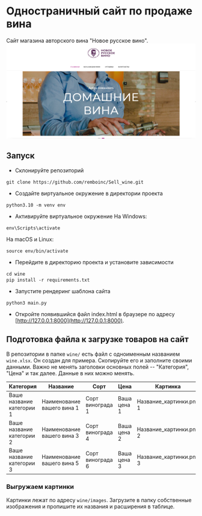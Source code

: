# Одностраничный сайт по продаже вина

Сайт магазина авторского вина "Новое русское вино".
![Сайт по продаже вина.png](%D0%A1%D0%B0%D0%B9%D1%82%20%D0%BF%D0%BE%20%D0%BF%D1%80%D0%BE%D0%B4%D0%B0%D0%B6%D0%B5%20%D0%B2%D0%B8%D0%BD%D0%B0.png)
## Запуск

- Склонируйте репозиторий
```
git clone https://github.com/remboinc/Sell_wine.git
```
- Создайте виртуальное окружение в директории проекта
```
python3.10 -m venv env
```

- Активируйте виртуальное окружение
На Windows:
```
env\Scripts\activate
```
На macOS и Linux:
```
source env/bin/activate
```

- Перейдите в директорию проекта и установите зависимости
```
cd wine
pip install -r requirements.txt
```

- Запустите рендеринг шаблона сайта  
```
python3 main.py
```
- Откройте появившийся файл index.html в браузере по адресу [http://127.0.0.1:8000](http://127.0.0.1:8000).


## Подготовка файла к загрузке товаров на сайт

В репозитории в папке `wine/` есть файл с одноименным названием `wine.xlsx`. Он создан для примера. Скопируйте его и заполните своими данными. Важно не менять заголовки основных полей -- "Категория", "Цена" и так далее. Данные в них можно менять.

| Категория                 | Название                   | Сорт             | Цена        | Картинка                | Акция        |
|---------------------------|----------------------------|------------------|-------------|-------------------------|--------------|
| Ваше название категории 1 | Наименование вашего вина 1 | Сорт винограда 1 | Ваша цена 1 | Название_картинки.png 1 | Ваша акция 1 |
| Ваше название категории 2 | Наименование вашего вина 3 | Сорт винограда 4 | Ваша цена 2 | Название_картинки.png 2 | Ваша акция 2 |
| Ваше название категории 3 | Наименование вашего вина 5 | Сорт винограда 6 | Ваша цена 3 | Название_картинки.png 3 | Ваша акция 3 |


### Выгружаем картинки
Картинки лежат по адресу `wine/images`. Загрузите в папку собственные изображения и пропишите их названия и расширения в таблице.